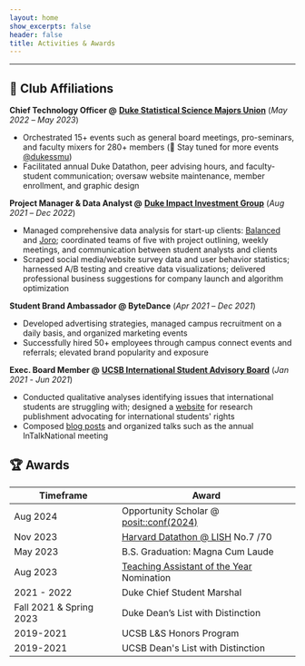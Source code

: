 ```yaml
---
layout: home
show_excerpts: false
header: false
title: Activities & Awards
---
```


------------------------------------------------------------------------------  

## 🙌 Club Affiliations

**Chief Technology Officer @** [**Duke Statistical Science Majors Union**](https://dukegroups.com/ssmu/home/) (_May 2022_ – _May 2023_)
- Orchestrated 15+ events such as general board meetings, pro-seminars, and faculty mixers for 280+ members (👥 Stay tuned for more events [@dukessmu](https://www.instagram.com/dukessmu/))
- Facilitated annual Duke Datathon, peer advising hours, and faculty-student communication; oversaw website maintenance, member enrollment, and graphic design

**Project Manager & Data Analyst @** [**Duke Impact Investment Group**](https://www.linkedin.com/company/diig/) (_Aug 2021_ – _Dec 2022_)
- Managed comprehensive data analysis for start-up clients: [Balanced](https://www.hellobalanced.com/) and [Joro](https://www.thecommons.earth/?source=joro); coordinated teams of five with project outlining, weekly meetings, and communication between student analysts and clients
- Scraped social media/website survey data and user behavior statistics; harnessed A/B testing and creative data visualizations; delivered professional business suggestions for company launch and algorithm optimization

**Student Brand Ambassador @ ByteDance** (_Apr 2021_ – _Dec 2021_)
- Developed advertising strategies, managed campus recruitment on a daily basis, and organized marketing events
- Successfully hired 50+ employees through campus connect events and referrals; elevated brand popularity and exposure

**Exec. Board Member @** [**UCSB International Student Advisory Board**](https://internationalvistas.blogspot.com/) (_Jan 2021_ - _Jun 2021_)
- Conducted qualitative analyses identifying issues that international students are struggling with; designed a [website](https://internationalstudentsadvocationcovid.weebly.com/) for research publishment advocating for international students' rights
- Composed [blog posts](http://internationalvistas.blogspot.com/) and organized talks such as the annual InTalkNational meeting  


## 🏆 Awards

| Timeframe                  | Award                                 |
| -------------------------- | --------------------------------------|
| Aug 2024                   | Opportunity Scholar @ [posit::conf(2024)](https://posit.co/conference/)                    |
| Nov 2023                   | [Harvard Datathon @ LISH](https://sites.google.com/view/datathonatlish) No.7 /70         |
| May 2023                   | B.S. Graduation: Magna Cum Laude      |
| Aug 2023                   | [Teaching Assistant of the Year](https://stat.duke.edu/awards/ta) Nomination                    |
| 2021 - 2022                | Duke Chief Student Marshal            |
| Fall 2021 & Spring 2023    | Duke Dean’s List with Distinction     |
| 2019-2021                  | UCSB L&S Honors Program               |
| 2019-2021                  | UCSB Dean's List with Distinction     |











